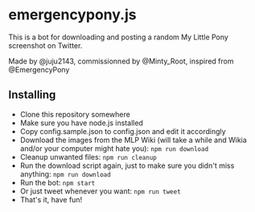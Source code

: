 # emergencypony.js

This is a bot for downloading and posting a random My Little Pony screenshot on Twitter.

Made by @juju2143, commissionned by @Minty_Root, inspired from @EmergencyPony

## Installing

- Clone this repository somewhere
- Make sure you have node.js installed
- Copy config.sample.json to config.json and edit it accordingly
- Download the images from the MLP Wiki (will take a while and Wikia and/or your computer might hate you): `npm run download`
- Cleanup unwanted files: `npm run cleanup`
- Run the download script again, just to make sure you didn't miss anything: `npm run download`
- Run the bot: `npm start`
- Or just tweet whenever you want: `npm run tweet`
- That's it, have fun!
